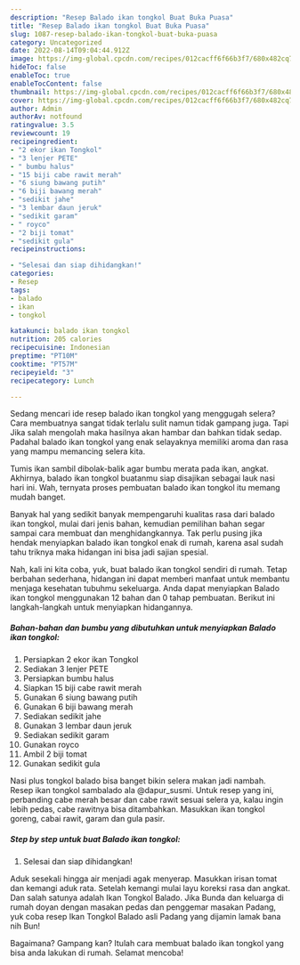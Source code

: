 ```yaml
---
description: "Resep Balado ikan tongkol Buat Buka Puasa"
title: "Resep Balado ikan tongkol Buat Buka Puasa"
slug: 1087-resep-balado-ikan-tongkol-buat-buka-puasa
category: Uncategorized
date: 2022-08-14T09:04:44.912Z
image: https://img-global.cpcdn.com/recipes/012cacff6f66b3f7/680x482cq70/balado-ikan-tongkol-foto-resep-utama.jpg
hideToc: false
enableToc: true
enableTocContent: false
thumbnail: https://img-global.cpcdn.com/recipes/012cacff6f66b3f7/680x482cq70/balado-ikan-tongkol-foto-resep-utama.jpg
cover: https://img-global.cpcdn.com/recipes/012cacff6f66b3f7/680x482cq70/balado-ikan-tongkol-foto-resep-utama.jpg
author: Admin
authorAv: notfound
ratingvalue: 3.5
reviewcount: 19
recipeingredient:
- "2 ekor ikan Tongkol"
- "3 lenjer PETE"
- " bumbu halus"
- "15 biji cabe rawit merah"
- "6 siung bawang putih"
- "6 biji bawang merah"
- "sedikit jahe"
- "3 lembar daun jeruk"
- "sedikit garam"
- " royco"
- "2 biji tomat"
- "sedikit gula"
recipeinstructions:

- "Selesai dan siap dihidangkan!"
categories:
- Resep
tags:
- balado
- ikan
- tongkol

katakunci: balado ikan tongkol 
nutrition: 205 calories
recipecuisine: Indonesian
preptime: "PT10M"
cooktime: "PT57M"
recipeyield: "3"
recipecategory: Lunch

---
```



Sedang mencari ide resep balado ikan tongkol yang menggugah selera? Cara membuatnya sangat tidak terlalu sulit namun tidak gampang juga. Tapi Jika salah mengolah maka hasilnya akan hambar dan bahkan tidak sedap. Padahal balado ikan tongkol yang enak selayaknya memiliki aroma dan rasa yang mampu memancing selera kita.


Tumis ikan sambil dibolak-balik agar bumbu merata pada ikan, angkat. Akhirnya, balado ikan tongkol buatanmu siap disajikan sebagai lauk nasi hari ini. Wah, ternyata proses pembuatan balado ikan tongkol itu memang mudah banget.

Banyak hal yang sedikit banyak mempengaruhi kualitas rasa dari balado ikan tongkol, mulai dari jenis bahan, kemudian pemilihan bahan segar sampai cara membuat dan menghidangkannya. Tak perlu pusing jika hendak menyiapkan balado ikan tongkol enak di rumah, karena asal sudah tahu triknya maka hidangan ini bisa jadi sajian spesial.


Nah, kali ini kita coba, yuk, buat balado ikan tongkol sendiri di rumah. Tetap berbahan sederhana, hidangan ini dapat memberi manfaat untuk membantu menjaga kesehatan tubuhmu sekeluarga. Anda dapat menyiapkan Balado ikan tongkol menggunakan 12 bahan dan 0 tahap pembuatan. Berikut ini langkah-langkah untuk menyiapkan hidangannya.

<!--inarticleads1-->

##### Bahan-bahan dan bumbu yang dibutuhkan untuk menyiapkan Balado ikan tongkol:

1. Persiapkan 2 ekor ikan Tongkol
1. Sediakan 3 lenjer PETE
1. Persiapkan  bumbu halus
1. Siapkan 15 biji cabe rawit merah
1. Gunakan 6 siung bawang putih
1. Gunakan 6 biji bawang merah
1. Sediakan sedikit jahe
1. Gunakan 3 lembar daun jeruk
1. Sediakan sedikit garam
1. Gunakan  royco
1. Ambil 2 biji tomat
1. Gunakan sedikit gula


Nasi plus tongkol balado bisa banget bikin selera makan jadi nambah. Resep ikan tongkol sambalado ala @dapur_susmi. Untuk resep yang ini, perbanding cabe merah besar dan cabe rawit sesuai selera ya, kalau ingin lebih pedas, cabe rawitnya bisa ditambahkan. Masukkan ikan tongkol goreng, cabai rawit, garam dan gula pasir. 

<!--inarticleads2-->

##### Step by step untuk buat Balado ikan tongkol:


1. Selesai dan siap dihidangkan!

Aduk sesekali hingga air menjadi agak menyerap. Masukkan irisan tomat dan kemangi aduk rata. Setelah kemangi mulai layu koreksi rasa dan angkat. Dan salah satunya adalah Ikan Tongkol Balado. Jika Bunda dan keluarga di rumah doyan dengan masakan pedas dan penggemar masakan Padang, yuk coba resep Ikan Tongkol Balado asli Padang yang dijamin lamak bana nih Bun! 

Bagaimana? Gampang kan? Itulah cara membuat balado ikan tongkol yang bisa anda lakukan di rumah. Selamat mencoba!
